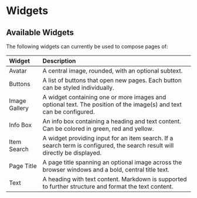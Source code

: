 # Widgets

## Available Widgets

The following widgets can currently be used to compose pages of:

| Widget        | Description                                                                                                                |
|:--------------|:---------------------------------------------------------------------------------------------------------------------------|
| Avatar        | A central image, rounded, with an optional subtext.                                                                        |
| Buttons       | A list of buttons that open new pages. Each button can be styled individually.                                             |
| Image Gallery | A widget containing one or more images and optional text. The position of the image(s) and text can be configured.         |
| Info Box      | An info box containing a heading and text content. Can be colored in green, red and yellow.                                |
| Item Search   | A widget providing input for an item search. If a search term is configured, the search result will directly be displayed. |
| Page Title    | A page title spanning an optional image across the browser windows and a bold, central title text.                         |
| Text          | A heading with text content. Markdown is supported to further structure and format the text content.                       |
